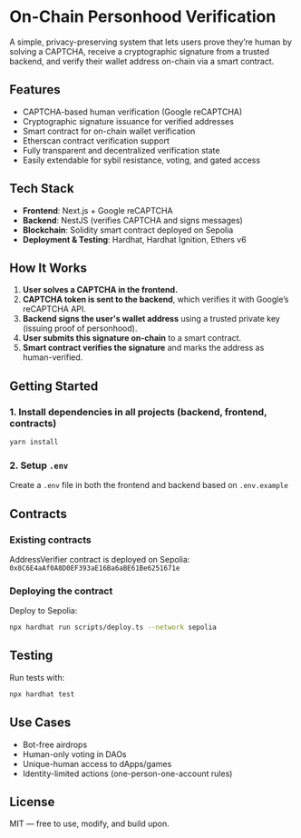 # On-Chain Personhood Verification

A simple, privacy-preserving system that lets users prove they’re human by solving a CAPTCHA, receive a cryptographic signature from a trusted backend, and verify their wallet address on-chain via a smart contract.

## Features

* CAPTCHA-based human verification (Google reCAPTCHA)
* Cryptographic signature issuance for verified addresses
* Smart contract for on-chain wallet verification
* Etherscan contract verification support
* Fully transparent and decentralized verification state
* Easily extendable for sybil resistance, voting, and gated access

## Tech Stack

* **Frontend**: Next.js + Google reCAPTCHA
* **Backend**: NestJS (verifies CAPTCHA and signs messages)
* **Blockchain**: Solidity smart contract deployed on Sepolia
* **Deployment & Testing**: Hardhat, Hardhat Ignition, Ethers v6

## How It Works

1. **User solves a CAPTCHA in the frontend.**
2. **CAPTCHA token is sent to the backend**, which verifies it with Google’s reCAPTCHA API.
3. **Backend signs the user's wallet address** using a trusted private key (issuing proof of personhood).
4. **User submits this signature on-chain** to a smart contract.
5. **Smart contract verifies the signature** and marks the address as human-verified.

## Getting Started

### 1. Install dependencies in all projects (backend, frontend, contracts)

```bash
yarn install
```

### 2. Setup `.env`

Create a `.env` file in both the frontend and backend based on `.env.example`

## Contracts

### Existing contracts

AddressVerifier contract is deployed on Sepolia: `0x8C6E4aAf0A8D0EF393aE16Ba6aBE61Be6251671e`

### Deploying the contract

Deploy to Sepolia:

```bash
npx hardhat run scripts/deploy.ts --network sepolia
```

## Testing

Run tests with:

```bash
npx hardhat test
```

## Use Cases

* Bot-free airdrops
* Human-only voting in DAOs
* Unique-human access to dApps/games
* Identity-limited actions (one-person-one-account rules)

## License

MIT — free to use, modify, and build upon.
